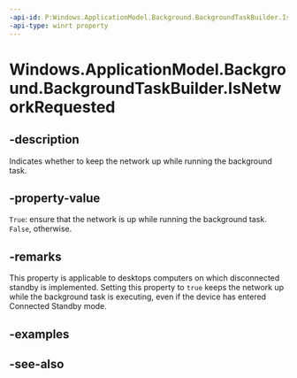 ```yaml
---
-api-id: P:Windows.ApplicationModel.Background.BackgroundTaskBuilder.IsNetworkRequested
-api-type: winrt property
---
```


<!-- Property syntax
public bool IsNetworkRequested { get;  set; }
-->

# Windows.ApplicationModel.Background.BackgroundTaskBuilder.IsNetworkRequested

## -description
Indicates whether to keep the network up while running the background task.

## -property-value
`True`: ensure that the network is up while running the background task. `False`, otherwise.

## -remarks
This property is applicable to desktops computers on which disconnected standby is implemented. Setting this property to `true` keeps the network up while the background task is executing, even if the device has entered Connected Standby mode.

## -examples

## -see-also
